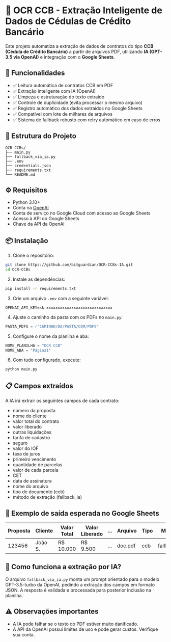 # 🧠 OCR CCB - Extração Inteligente de Dados de Cédulas de Crédito Bancário

Este projeto automatiza a extração de dados de contratos do tipo **CCB (Cédula de Crédito Bancário)** a partir de arquivos PDF, utilizando **IA (GPT-3.5 via OpenAI)** e integração com o **Google Sheets**.

## 📌 Funcionalidades

- ✅ Leitura automática de contratos CCB em PDF  
- ✅ Extração inteligente com IA (OpenAI)  
- ✅ Limpeza e estruturação do texto extraído  
- ✅ Controle de duplicidade (evita processar o mesmo arquivo)  
- ✅ Registro automático dos dados extraídos no Google Sheets  
- ✅ Compatível com lote de milhares de arquivos  
- ✅ Sistema de fallback robusto com retry automático em caso de erros  

## 📁 Estrutura do Projeto

```
OCR-CCBs/
├── main.py
├── fallback_via_ia.py
├── .env
├── credentials.json
├── requirements.txt
└── README.md
```

## ⚙️ Requisitos

- Python 3.10+
- Conta na [OpenAI](https://platform.openai.com/)
- Conta de serviço no Google Cloud com acesso ao Google Sheets
- Acesso à API do Google Sheets
- Chave da API da OpenAI

## 📦 Instalação

1. Clone o repositório:

```bash
git clone https://github.com/bitguardian/OCR-CCBs-IA.git
cd OCR-CCBs
```

2. Instale as dependências:

```bash
pip install -r requirements.txt
```

3. Crie um arquivo `.env` com a seguinte variável:

```env
OPENAI_API_KEY=sk-xxxxxxxxxxxxxxxxxxxxxxxxxxxxx
```

4. Ajuste o caminho da pasta com os PDFs no `main.py`:

```python
PASTA_PDFS = r"CAMINHO/DA/PASTA/COM/PDFS"
```

5. Configure o nome da planilha e aba:

```python
NOME_PLANILHA = "OCR CCB"
NOME_ABA = "Página1"
```

6. Com tudo configurado, execute:

```bash
python main.py
```

## 📋 Campos extraídos

A IA irá extrair os seguintes campos de cada contrato:

- número da proposta
- nome do cliente
- valor total do contrato
- valor liberado
- outras liquidações
- tarifa de cadastro
- seguro
- valor do IOF
- taxa de juros
- primeiro vencimento
- quantidade de parcelas
- valor de cada parcela
- CET
- data de assinatura
- nome do arquivo
- tipo de documento (ccb)
- método de extração (fallback_ia)

## 📌 Exemplo de saída esperada no Google Sheets

| Proposta | Cliente | Valor Total | Valor Liberado | ... | Arquivo | Tipo | Método |
|----------|---------|-------------|----------------|-----|---------|------|--------|
| 123456   | João S. | R$ 10.000   | R$ 9.500       | ... | doc.pdf | ccb  | fallback_ia |

## 🧠 Como funciona a extração por IA?

O arquivo `fallback_via_ia.py` monta um prompt orientado para o modelo GPT-3.5-turbo da OpenAI, pedindo a extração dos campos em formato JSON. A resposta é validada e processada para posterior inclusão na planilha.

## ⚠️ Observações importantes

- A IA pode falhar se o texto do PDF estiver muito danificado.
- A API da OpenAI possui limites de uso e pode gerar custos. Verifique sua conta.